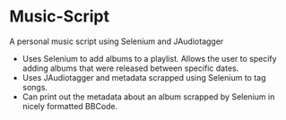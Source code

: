 # Music-Script
A personal music script using Selenium and JAudiotagger

* Uses Selenium to add albums to a playlist. Allows the user to specify adding albums that were released between specific dates.
* Uses JAudiotagger and metadata scrapped using Selenium to tag songs. 
* Can print out the metadata about an album scrapped by Selenium in nicely formatted BBCode. 
